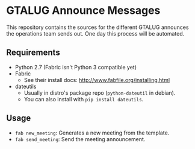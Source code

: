 # GTALUG Announce Messages

This repository contains the sources for the different GTALUG announces the 
operations team sends out. One day this process will be automated.

## Requirements

* Python 2.7 (Fabric isn't Python 3 compatible yet)
* Fabric
    * See their install docs: <http://www.fabfile.org/installing.html>
* dateutils
    * Usually in distro's package repo (`python-dateutil` in debian).
    * You can also install with `pip install dateutils`.

## Usage

* `fab new_meeting`: Generates a new meeting from the template.
* `fab send_meeting`: Send the meeting announcement.
